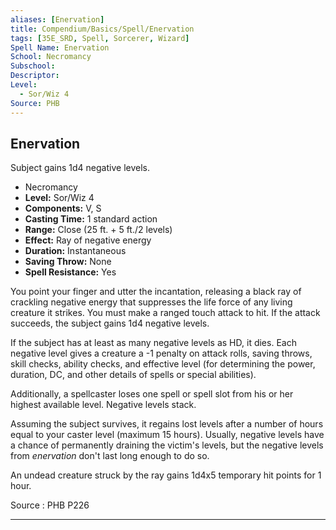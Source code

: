 ```yaml
---
aliases: [Enervation]
title: Compendium/Basics/Spell/Enervation
tags: [35E_SRD, Spell, Sorcerer, Wizard]
Spell Name: Enervation
School: Necromancy
Subschool: 
Descriptor: 
Level:
  - Sor/Wiz 4
Source: PHB
---
```



## Enervation

Subject gains 1d4 negative levels.

*   Necromancy
*   **Level:** Sor/Wiz 4
*   **Components:** V, S
*   **Casting Time:** 1 standard action
*   **Range:** Close (25 ft. + 5 ft./2 levels)
*   **Effect:** Ray of negative energy
*   **Duration:** Instantaneous
*   **Saving Throw:** None
*   **Spell Resistance:** Yes

<p>You point your finger and utter the incantation, releasing a black ray of crackling negative energy that suppresses the life force of any living creature it strikes. You must make a ranged touch attack to hit. If the attack succeeds, the subject gains 1d4 negative levels.</p><p>If the subject has at least as many negative levels as HD, it dies. Each negative level gives a creature a -1 penalty on attack rolls, saving throws, skill checks, ability checks, and effective level (for determining the power, duration, DC, and other details of spells or special abilities).</p><p>Additionally, a spellcaster loses one spell or spell slot from his or her highest available level. Negative levels stack.</p><p>Assuming the subject survives, it regains lost levels after a number of hours equal to your caster level (maximum 15 hours). Usually, negative levels have a chance of permanently draining the victim's levels, but the negative levels from <i>enervation</i> don't last long enough to do so.</p><p>An undead creature struck by the ray gains 1d4x5 temporary hit points for 1 hour.</p>

Source : PHB P226

---
